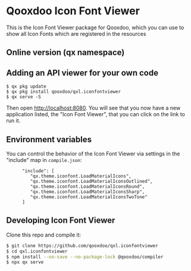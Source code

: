 # Qooxdoo Icon Font Viewer

This is the Icon Font Viewer package for Qooxdoo, which you can use to show all
Icon Fonts which are registered in the resources

## Online version (qx namespace)


## Adding an API viewer for your own code
```
$ qx pkg update
$ qx pkg install qooxdoo/qxl.iconfontviewer
$ qx serve -S
```

Then open [http://localhost:8080](http://localhost:8080).  You
will see that you now have a new application listed,
the "Icon Font Viewer", that you can click on the link to run it.

## Environment variables

You can control the behavior of the Icon Font Viewer via settings in the "include"
map in `compile.json`:

```json5
      "include": [
         "qx.theme.iconfont.LoadMaterialIcons",
         "qx.theme.iconfont.LoadMaterialIconsOutlined",
         "qx.theme.iconfont.LoadMaterialIconsRound",
         "qx.theme.iconfont.LoadMaterialIconsSharp",
         "qx.theme.iconfont.LoadMaterialIconsTwoTone"
      ]
``` 


## Developing Icon Font Viewer

Clone this repo and compile it:

```bash
$ git clone https://github.com/qooxdoo/qxl.iconfontviewer
$ cd qxl.iconfontviewer
$ npm install --no-save --no-package-lock @qooxdoo/compiler
$ npx qx serve
```


